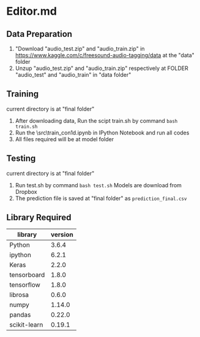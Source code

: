 # Editor.md
## Data Preparation
1. "Download "audio_test.zip" and "audio_train.zip" in https://www.kaggle.com/c/freesound-audio-tagging/data  at the "data" folder
2. Unzup "audio_test.zip" and "audio_train.zip" respectively at FOLDER "audio_test" and "audio_train" in "data folder"

## Training
current directory is at "final folder"
1. After downloading data, Run the scipt train.sh by command `bash train.sh` 
2. Run the \src\train_con1d.ipynb in IPython Notebook and run all codes
3. All files required will be at model folder

## Testing
current directory is at "final folder"
1. Run test.sh by command `bash test.sh` 
Models are download from Dropbox
2. The prediction file is saved at "final folder" as `prediction_final.csv`

## Library Required
|   library | version   |
| ------------ | ------------ |
|  Python | 3.6.4  |
|  ipython |  6.2.1 |
| Keras  |  2.2.0 |
| tensorboard  | 1.8.0  |
|  tensorflow | 1.8.0  |
|  librosa |  0.6.0 |
| numpy  |  1.14.0 |
|  pandas | 0.22.0  |
|  scikit-learn | 0.19.1  |



